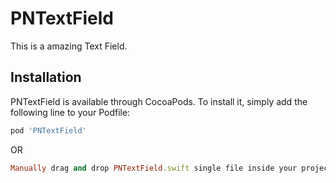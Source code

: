 # PNTextField
This is a amazing Text Field.


## Installation

PNTextField is available through CocoaPods. To install it, simply add the following line to your Podfile:

```ruby
pod 'PNTextField'
```
OR
```ruby
Manually drag and drop PNTextField.swift single file inside your project.
```
